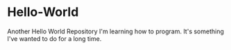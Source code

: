# Hello-World
Another Hello World Repository
I'm learning how to program. It's something I've wanted to do for a long time. 
